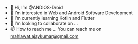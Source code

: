 - 👋 Hi, I’m @ANDIOS-Droid
- 👀 I’m interested in Web and Android Software Development 
- 🌱 I’m currently learning Kotlin and Flutter
- 💞️ I’m looking to collaborate on ...
- 📫 How to reach me ...
You can reach me on mahlawat.ajaykumar@gmail.com

<!---
ANDIOS-Droid/ANDIOS-Droid is a ✨ special ✨ repository because its `README.md` (this file) appears on your GitHub profile.
You can click the Preview link to take a look at your changes.
--->
